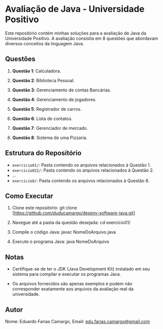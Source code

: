 # Avaliação de Java - Universidade Positivo

Este repositório contém minhas soluções para a avaliação de Java da Universidade Positivo. A avaliação consistia em 8 questões que abordavam diversos conceitos da linguagem Java.

## Questões

1. **Questão 1**: Calculadora.

2. **Questão 2**: Biblioteca Pessoal.

3. **Questão 3**: Gerenciamento de contas Bancárias.

4. **Questão 4**: Gerenciamento de jogadores.

5. **Questão 5**: Registrador de carros.

6. **Questão 6**: Lista de contatos.

7. **Questão 7**: Gerenciador de mercado.

8. **Questão 8**: Sistema de uma Pizzaria.

## Estrutura do Repositório

- `exercicio01/`: Pasta contendo os arquivos relacionados à Questão 1.
- `exercicio022/`: Pasta contendo os arquivos relacionados à Questão 2.
- ...
- `exercicio8/`: Pasta contendo os arquivos relacionados à Questão 8.

## Como Executar

1. Clone este repositório: git clone [https://github.com/duducamargo/desenv-software-java.git]

2. Navegue até a pasta da questão desejada: cd exercicio01/

3. Compile o código Java: javac NomeDoArquivo.java

4. Execute o programa Java: java NomeDoArquivo

## Notas

- Certifique-se de ter o JDK (Java Development Kit) instalado em seu sistema para compilar e executar os programas Java.

- Os arquivos fornecidos são apenas exemplos e podem não corresponder exatamente aos arquivos da avaliação real da universidade.

## Autor

Nome: Eduardo Farias Camargo,
Email: edu.farias.camargo@gmail.com
